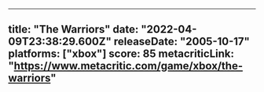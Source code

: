
---
title: "The Warriors"
date: "2022-04-09T23:38:29.600Z"
releaseDate: "2005-10-17"
platforms: ["xbox"]
score: 85
metacriticLink: "https://www.metacritic.com/game/xbox/the-warriors"
---
